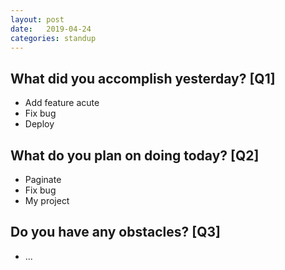 ```yaml
---
layout:	post
date:	2019-04-24
categories:	standup
---
```

## What did you accomplish yesterday? [Q1]

- Add feature acute
- Fix bug
- Deploy

## What do you plan on doing today? [Q2]

- Paginate
- Fix bug
- My project

## Do you have any obstacles? [Q3]

- ...